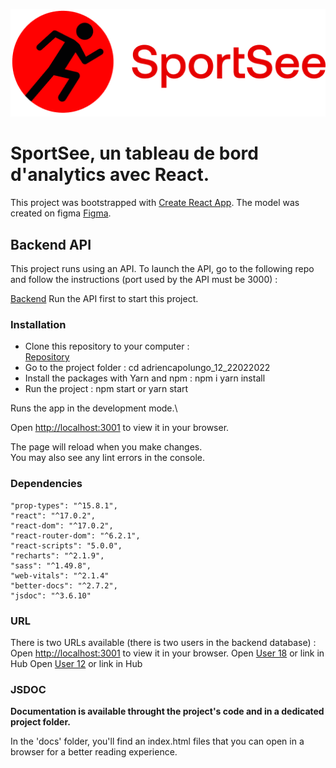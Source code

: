 ![alt text](https://github.com/acapolungo/adriencapolungo_12_22022022/blob/route/public/images/Sportsee-logo.png)

# SportSee, un tableau de bord d'analytics avec React.

This project was bootstrapped with [Create React App](https://github.com/facebook/create-react-app).
The model was created on figma [Figma](https://www.figma.com/file/BMomGVZqLZb811mDMShpLu/UI-design-Sportify-FR?node-id=1%3A2).

## Backend API

This project runs using an API. To launch the API, go to the following repo and follow the instructions (port used by the API must be 3000) :

[Backend](https://github.com/Alphasud/P9-front-end-dashboard)
Run the API first to start this project.

### Installation

* Clone this repository to your computer :  
[Repository](https://github.com/acapolungo/adriencapolungo_12_22022022)
* Go to the project folder : cd adriencapolungo_12_22022022
* Install the packages with Yarn and npm : npm i yarn install
* Run the project : npm start or yarn start

Runs the app in the development mode.\

Open [http://localhost:3001](http://localhost:3001) to view it in your browser.

The page will reload when you make changes.\
You may also see any lint errors in the console.

### Dependencies

    "prop-types": "^15.8.1",
    "react": "^17.0.2",
    "react-dom": "^17.0.2",
    "react-router-dom": "^6.2.1",
    "react-scripts": "5.0.0",
    "recharts": "^2.1.9",
    "sass": "^1.49.8",
    "web-vitals": "^2.1.4"
    "better-docs": "^2.7.2",
    "jsdoc": "^3.6.10"

### URL

There is two URLs available (there is two users in the backend database) :
    Open [http://localhost:3001](http://localhost:3001) to view it in your browser.
    Open [User 18](http://localhost:3001/18) or link in Hub
    Open [User 12](http://localhost:3001/12) or link in Hub

### JSDOC

**Documentation is available throught the project's code and in a dedicated project folder.**

In the 'docs' folder, you'll find an index.html files that you can open in a browser for a better reading experience.
